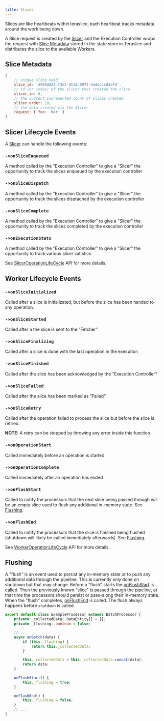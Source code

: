 ```yaml
---
title: Slices
---
```


Slices are like heartbeats within teraslice, each heartbeat tracks metadata around the work being down.

A Slice request is created by the [Slicer](./types-of-operations.md#Slicers) and the Execution Controller wraps the request with [Slice Metadata](#slice-metadata) stored in the state store in Teraslice and distributes the slice to the available Workers.

## Slice Metadata

```js
{
    // unique slice uuid
    slice_id: 'd994d423-f3a3-411d-8973-4a4ccccd1afd',
    // id (or index) of the slicer that created the slice
    slicer_id: 0,
    // the current incremented count of slices created
    slicer_order: 10,
    // the data created via the Slicer
    request: { foo: 'bar' }
}
```

## Slicer Lifecycle Events

A [Slicer](./types-of-operations.md#Slicers) can handle the following events:

### `->onSliceEnqueued`

A method called by the "Execution Controller" to give a "Slicer"
the opportunity to track the slices enqueued by the execution controller

### `->onSliceDispatch`

A method called by the "Execution Controller" to give a "Slicer"
the opportunity to track the slices disptached by the execution controller

### `->onSliceComplete`

A method called by the "Execution Controller" to give a "Slicer"
the opportunity to track the slices completed by the execution controller

### `->onExecutionStats`

A method called by the "Execution Controller" to give a "Slicer"
the opportunity to track various slicer satistics

See [SlicerOperationLifeCycle](../packages/job-components/api/interfaces/sliceroperationlifecycle.md) API for more details.

## Worker Lifecycle Events

### `->onSliceInitialized`

Called after a slice is initializated, but before the slice has been handed to any operation.

### `->onSliceStarted`

Called after a the slice is sent to the "Fetcher"

### `->onSliceFinalizing`

Called after a slice is done with the last operation in the execution

### `->onSliceFinished`

Called after the slice has been acknowledged by the "Execution Controller"

### `->onSliceFailed`

Called after the slice has been marked as "Failed"

### `->onSliceRetry`

Called after the operation failed to process the slice but before the slice is retried.

**NOTE:** A retry can be stopped by throwing any error inside this function.

### `->onOperationStart`

Called immediately before an operation is started

### `->onOperationComplete`

Called immediately after an operation has ended

### `->onFlushStart`

Called to notify the processors that the next slice being
passed through will be an empty slice used to flush
any additional in-memory state. See [Flushing](#flushing).

### `->onFlushEnd`

Called to notify the processors that the slice is finished being flushed
(shutdown will likely be called immediately afterwards). See [Flushing](#flushing).

See [WorkerOperationLifeCycle](../packages/job-components/api/interfaces/workeroperationlifecycle.md) API for more details.

## Flushing

A "flush" is an event used to persist any in-memory state or to push any additional data through the pipeline. This is currently only done on shutdown but that may change. Before a "flush" starts the [onFlushStart](#-onFlushStart) is called. Then the previously known "slice" is passed through the pipeline, at that time the processors should persist or pass-along their in-memory state. When the "flush" completes, [onFlushEnd](#-onFlushEnd) is called. The flush always happens before `shutdown` is called.

<!--DOCUSAURUS_CODE_TABS-->
<!--TypeScript-->
```ts
export default class ExampleProcessor extends BatchProcessor {
    private _collectedData: DataEntity[] = [];
    private _flushing: boolean = false;

    // ...
    async onBatch(data) {
        if (this._flushing) {
            return this._collectedData;
        }

        this._collectedData = this._collectedData.concat(data);
        return data;
    }

    onFlushStart() {
        this._flushing = true;
    }

    onFlushEnd() {
        this._flushing = false;
    }
    // ...
}
```
<!--END_DOCUSAURUS_CODE_TABS-->
